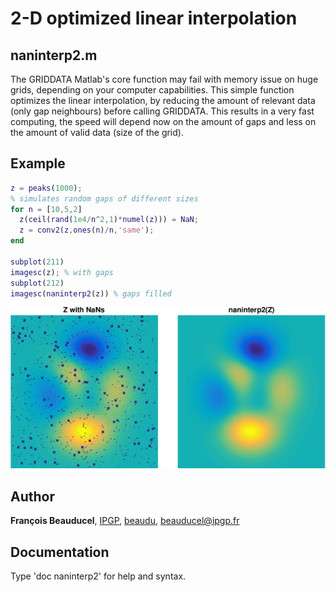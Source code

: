 # 2-D optimized linear interpolation

## naninterp2.m

The GRIDDATA Matlab's core function may fail with memory issue on huge grids, depending on your computer capabilities. This simple function optimizes the linear interpolation, by reducing the amount of relevant data (only gap neighbours) before calling GRIDDATA. This results in a very fast computing, the speed will depend now on the amount of gaps and less on the amount of valid data (size of the grid).

## Example
```matlab
z = peaks(1000);
% simulates random gaps of different sizes
for n = [10,5,2]
  z(ceil(rand(1e4/n^2,1)*numel(z))) = NaN;
  z = conv2(z,ones(n)/n,'same');
end

subplot(211)
imagesc(z); % with gaps
subplot(212)
imagesc(naninterp2(z)) % gaps filled
```

![](naninterp2_example.png)


## Author
**François Beauducel**, [IPGP](www.ipgp.fr), [beaudu](https://github.com/beaudu), beauducel@ipgp.fr 

## Documentation
Type 'doc naninterp2' for help and syntax.

